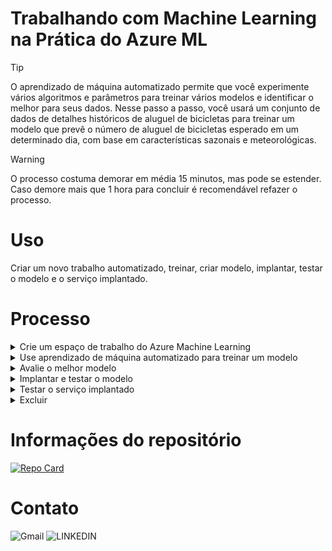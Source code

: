 
# Trabalhando com Machine Learning na Prática do Azure ML

> [!TIP]
> O aprendizado de máquina automatizado permite que você experimente vários algoritmos e parâmetros para treinar vários modelos e identificar o melhor para seus dados. Nesse passo a passo, você usará um conjunto de dados de detalhes históricos de aluguel de bicicletas para treinar um modelo que prevê o número de aluguel de bicicletas esperado em um determinado dia, com base em características sazonais e meteorológicas.

> [!WARNING]
> O processo costuma demorar em média 15 minutos, mas pode se estender. Caso demore mais que 1 hora para concluir é recomendável refazer o processo.

# Uso

Criar um novo trabalho automatizado, treinar, criar modelo, implantar, testar o modelo e o serviço implantado.

# Processo

<details>
<summary>Crie um espaço de trabalho do Azure Machine Learning</summary>
           
1. Entre no portal do **[Azure](https://azure.microsoft.com)** com suas credenciais da Microsoft;
1. Selecione + Criar um recurso, pesquise Machine Learning e crie um novo recurso do Azure Machine Learning com as seguintes configurações:
    - Assinatura: sua assinatura do Azure;
    - Grupo de recursos: Crie ou selecione um grupo de recursos;
    - Nome: Insira um nome exclusivo para seu espaço de trabalho;
    - Região: Selecione a região geográfica mais próxima;
    - Conta de armazenamento: observe a nova conta de armazenamento padrão que será criada para seu espaço de trabalho;
    - Cofre de chaves: Observe o novo cofre de chaves padrão que será criado para seu espaço de trabalho;
    - Insights de aplicativos: observe o novo recurso padrão de insights de aplicativos que será criado para seu espaço de 
    trabalho;
    - Registro de contêiner: Nenhum ( um será criado automaticamente na primeira vez que você implantar um modelo em um contêiner);
    - Selecione Revisar + criar e selecione Criar. Aguarde a criação do seu espaço de trabalho (pode demorar alguns minutos) e, em 
    seguida, vá para o recurso implantado;
    - Selecione Launch Studio (ou abra uma nova guia do navegador e navegue até **[Azure Machine Learning Studio](https://ml.azure.com)** usando sua conta da Microsoft).
    - Feche todas as mensagens exibidas;
      

1. No estúdio Azure Machine Learning, você deverá ver seu espaço de trabalho recém-criado. Caso contrário, selecione Todos os espaços de trabalho no menu à esquerda e selecione o espaço de trabalho que você acabou de criar.

</details>
<details>
<summary>Use aprendizado de máquina automatizado para treinar um modelo</summary>

1. No Azure Machine Learning Studio, veja a página Automated ML **(em Authoring)**.

1. Crie um novo trabalho de ML automatizado com as seguintes configurações, usando Next conforme necessário para avançar pela interface do usuário:

     ### Configurações básicas

   - Nome do trabalho: mslearn-bike-automl;
   - Novo nome do experimento: mslearn-bike-rental;
   - Descrição: Aprendizado de máquina automatizado para previsão de aluguel de bicicletas;
   - Marcadores: nenhum;

        
        #### Tipo de tarefa e dados:

        - Selecione o tipo de tarefa: Regressão;
        - Selecionar conjunto de dados: crie um novo conjunto de dados com as seguintes configurações:
      
 
        #### Tipo de dados:
     
        - Nome : aluguel de bicicletas;
        - Descrição : dados históricos de aluguel de bicicletas;
        - Tipo : Tabular;

        #### Fonte de dados:
     
        - Selecione "Dos arquivos da web";

        #### URL da Web:

        - URL da Web: https://aka.ms/bike-rentals;
        - Ignorar validação de dados: não selecionar;
          
        #### Configurações:

        - Formato de arquivo : Delimitado;
        - Delimitador : Vírgula;
        - Codificação : UTF-8;
        - Cabeçalhos de coluna : apenas o primeiro arquivo possui cabeçalhos;
        - Pular linhas : Nenhum;
        - O conjunto de dados contém dados multilinhas : não selecione;

        #### Esquema:

        - Incluir todas as colunas exceto Caminho;
        - Revise os tipos detectados automaticamente;

       #### Criar:

        - Selecione Criar. Após a criação do conjunto de dados, selecione o conjunto de dados de aluguel de 
        bicicletas para continuar a enviar o trabalho de ML automatizado;

       ##### Configurações de tarefas:
  
       - Tipo de tarefa: Regressão;
       - Conjunto de dados: aluguel de bicicletas;
       - Coluna de destino: Aluguéis (inteiro);

       ### Configurações adicionais:

       - Métrica primária: raiz do erro quadrático médio normalizado;
       - Explique o melhor modelo: Não selecionado;
       - Usar todos os modelos suportados: Desmarcado. Você restringirá o trabalho para tentar apenas alguns algoritmos 
       específicos;
       - Modelos permitidos: Selecione apenas **RandomForest** e **LightGBM** — normalmente você gostaria de tentar o máximo possível, mas 
       cada modelo adicionado aumenta o tempo necessário para executar o trabalho;

       #### Limites: Expanda a seção
    
       - Máximo de testes: 3;
       - Máximo de testes simultâneos: 3;
       - Máximo de nós: 3;
       - Limite de pontuação da métrica: 0,085 ( para que, se um modelo atingir uma pontuação da métrica de erro quadrático médio normalizado de 0,085 ou menos, o trabalho termina;
       - Tempo limite: 15;
       - Tempo limite de iteração: 15;
       - Habilitar rescisão antecipada: selecionado;

        #### Validação e teste:

       - Tipo de validação: divisão de validação de treinamento;
       - Porcentagem de dados de validação: 10;
       - Conjunto de dados de teste: Nenhum;

       #### Calcular:

      - Selecione o tipo de computação: sem servidor;
      - Tipo de máquina virtual: CPU;
      - Camada de máquina virtual: Dedicada;
      - Tamanho da máquina virtual: Standard_DS3_V2*;
      - Número de instâncias: 1;
      
1. Envie o trabalho para treinamento e espere concluir.


</details>
<details>
<summary>Avalie o melhor modelo</summary>

1. Na guia Visão geral do trabalho automatizado de aprendizado de máquina, observe o melhor resumo do modelo.
  
  ![imagem de status de modelo](https://github.com/dani-peixoto/mslearn-bike-automl/assets/3649843/81d7ad4e-7247-43f6-9c49-efbe6c4b9d24)
  
1. Selecione o texto em Nome do algoritmo do melhor modelo para visualizar seus detalhes.
1. Selecione a guia Métricas e selecione os gráficos residuais e predito_true se eles ainda não estiverem selecionados.
1. Revise os gráficos que mostram o desempenho do modelo. O gráfico de resíduos mostra os resíduos (as diferenças entre os valores previstos e reais) como um histograma. O gráfico predito_true compara os valores previstos com os valores verdadeiros.
</details>
<details>
<summary>Implantar e testar o modelo</summary>

1. Na guia Modelo do melhor modelo treinado pelo seu trabalho automatizado de machine learning, selecione Implantar e use a opção de serviço Web para implantar o modelo com as seguintes configurações:
        Nome : prever-aluguéis;
        Descrição : Prever aluguel de bicicletas;
        Tipo de computação : Instância de Contêiner do Azure;
        Habilitar autenticação : selecionado;
1. Aguarde o início da implantação – isso pode levar alguns segundos. O status de implantação do endpoint de previsão de aluguel será indicado na parte principal da página como Running.
1. Aguarde até que o status da implantação mude para Succeeded. Isso pode levar de 5 a 10 minutos.
</details>
<details>
<summary>Testar o serviço implantado</summary>

Agora você pode testar seu serviço implantado.

1. No estúdio Azure Machine Learning, no menu esquerdo, selecione **Endpoints** e abra o ponto final em tempo real de previsão de aluguel.
1. Na página do endpoint em tempo real de previsão de aluguel, visualize a guia Teste.
1. No painel Dados de entrada para testar o endpoint, substitua o modelo **JSON** pelos seguintes dados de entrada:

                                             {
                                               "Inputs": { 
                                               "data": [
                                                 {
                                                   "day": 1,
                                                   "mnth": 1,   
                                                   "year": 2022,
                                                   "season": 2,
                                                   "holiday": 0,
                                                   "weekday": 1,
                                                   "workingday": 1,
                                                   "weathersit": 2, 
                                                   "temp": 0.3, 
                                                   "atemp": 0.3,
                                                   "hum": 0.3,
                                                   "windspeed": 0.3 
                                                 } 
                                               ]    
                                             },   
                                             "GlobalParameters": 1.0
                                           }

1. Clique no botão Testar.
1. Revise os resultados do teste, que incluem um número previsto de aluguéis com base nos recursos de entrada - semelhante a este:

                                           {
                                             "Results": [
                                               444.27799000000000
                                             ]
                                           }
</details>
<details>
<summary>Excluir</summary>

> O serviço web que você criou está hospedado em uma instância de contêiner do Azure. Se não pretender experimentá-lo ainda mais, deverá excluir para evitar cobrança desnecessária de recursos do Azure.

1. No Studio Azure Machine Learning, na guia Endpoints, selecione o ponto de extremidade de previsão de aluguel. Em seguida, selecione Excluir e confirme que deseja excluir o endpoint.
1. Excluir sua computação garante que sua assinatura não será cobrada por recursos de computação. No entanto, será cobrada uma pequena quantia pelo armazenamento de dados, desde que o espaço de trabalho do Azure Machine Learning exista na sua assinatura. Se tiver terminado de explorar o Azure Machine Learning, poderá eliminar o espaço de trabalho Azure Machine Learning e os recursos associados.

Para excluir seu espaço de trabalho:

1. No portal Azure, na página Grupos de recursos, abra o grupo de recursos que especificou ao criar o seu espaço de trabalho Azure Machine Learning.
1. Clique em Excluir grupo de recursos, digite o nome do grupo de recursos para confirmar que deseja excluí-lo e selecione Excluir.
</details>

# Informações do repositório

[![Repo Card](https://github-readme-stats.vercel.app/api/pin/?username=dani-peixoto&repo=mslearn-bike-automl&bg_color=white&border_color=green&show_icons=true&icon_color=blue&title_color=green&text_color=green)](https://github.com/dani-peixoto/mslearn-bike-automl)

# Contato

![Gmail](https://img.shields.io/badge/Gmail-D14836?style=for-the-badge&logo=gmail&logoColor=white)
![LINKEDIN](https://img.shields.io/badge/linkedin-%230077B5.svg?style=for-the-badge&logo=linkedin&logoColor=white)
